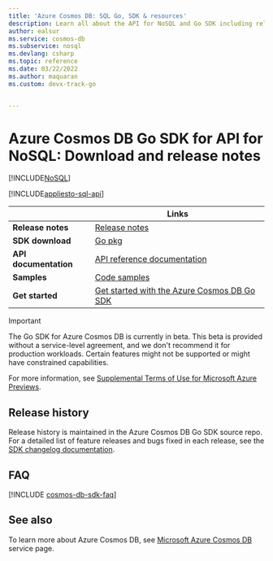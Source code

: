 ```yaml
---
title: 'Azure Cosmos DB: SQL Go, SDK & resources'
description: Learn all about the API for NoSQL and Go SDK including release dates, retirement dates, and changes made between each version of the Azure Cosmos DB Go SDK.
author: ealsur
ms.service: cosmos-db
ms.subservice: nosql
ms.devlang: csharp
ms.topic: reference
ms.date: 03/22/2022
ms.author: maquaran
ms.custom: devx-track-go


---
```

# Azure Cosmos DB Go SDK for API for NoSQL: Download and release notes

[!INCLUDE[NoSQL](../includes/appliesto-nosql.md)]

[!INCLUDE[appliesto-sql-api](../includes/cosmos-db-sdk-list.md)]

| | Links |
|---|---|
|**Release notes**|[Release notes](https://github.com/Azure/azure-sdk-for-go/blob/main/sdk/data/azcosmos/CHANGELOG.md)|
|**SDK download**|[Go pkg](https://pkg.go.dev/github.com/Azure/azure-sdk-for-go/sdk/data/azcosmos)|
|**API documentation**|[API reference documentation](https://pkg.go.dev/github.com/Azure/azure-sdk-for-go/sdk/data/azcosmos#pkg-types)|
|**Samples**|[Code samples](https://pkg.go.dev/github.com/Azure/azure-sdk-for-go/sdk/data/azcosmos#pkg-overview)|
|**Get started**|[Get started with the Azure Cosmos DB Go SDK](create-sql-api-go.md)|

> [!IMPORTANT]
> The Go SDK for Azure Cosmos DB is currently in beta. This beta is provided without a service-level agreement, and we don't recommend it for production workloads. Certain features might not be supported or might have constrained capabilities.
>
> For more information, see [Supplemental Terms of Use for Microsoft Azure Previews](https://azure.microsoft.com/support/legal/preview-supplemental-terms/).

## Release history

Release history is maintained in the Azure Cosmos DB Go SDK source repo. For a detailed list of feature releases and bugs fixed in each release, see the [SDK changelog documentation](https://github.com/Azure/azure-sdk-for-go/blob/main/sdk/data/azcosmos/CHANGELOG.md).

## FAQ

[!INCLUDE [cosmos-db-sdk-faq](../includes/cosmos-db-sdk-faq.md)]

## See also

To learn more about Azure Cosmos DB, see [Microsoft Azure Cosmos DB](https://azure.microsoft.com/services/cosmos-db/) service page.
